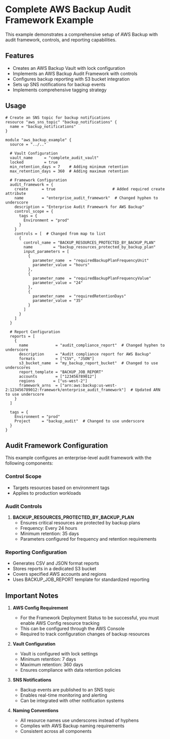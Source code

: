 <!-- BEGIN_TF_DOCS -->
# Complete AWS Backup Audit Framework Example

This example demonstrates a comprehensive setup of AWS Backup with audit framework, controls, and reporting capabilities.

## Features

- Creates an AWS Backup Vault with lock configuration
- Implements an AWS Backup Audit Framework with controls
- Configures backup reporting with S3 bucket integration
- Sets up SNS notifications for backup events
- Implements comprehensive tagging strategy

## Usage

```hcl
# Create an SNS topic for backup notifications
resource "aws_sns_topic" "backup_notifications" {
  name = "backup_notifications"
}

module "aws_backup_example" {
  source = "../.."

  # Vault Configuration
  vault_name     = "complete_audit_vault"
  locked         = true
  min_retention_days = 7    # Adding minimum retention
  max_retention_days = 360  # Adding maximum retention

  # Framework Configuration
  audit_framework = {
    create      = true                         # Added required create attribute
    name        = "enterprise_audit_framework"  # Changed hyphen to underscore
    description = "Enterprise Audit Framework for AWS Backup"
    control_scope = {
      tags = {
        Environment = "prod"
      }
    }
    controls = [  # Changed from map to list
      {
        control_name = "BACKUP_RESOURCES_PROTECTED_BY_BACKUP_PLAN"
        name         = "backup_resources_protected_by_backup_plan"
        input_parameters = [
          {
            parameter_name  = "requiredBackupPlanFrequencyUnit"
            parameter_value = "hours"
          },
          {
            parameter_name  = "requiredBackupPlanFrequencyValue"
            parameter_value = "24"
          },
          {
            parameter_name  = "requiredRetentionDays"
            parameter_value = "35"
          }
        ]
      }
    ]
  }

  # Report Configuration
  reports = [
    {
      name            = "audit_compliance_report"  # Changed hyphen to underscore
      description     = "Audit compliance report for AWS Backup"
      formats         = ["CSV", "JSON"]
      s3_bucket_name  = "my_backup_report_bucket"  # Changed to use underscores
      report_template = "BACKUP_JOB_REPORT"
      accounts        = ["123456789012"]
      regions        = ["us-west-2"]
      framework_arns  = ["arn:aws:backup:us-west-2:123456789012:framework/enterprise_audit_framework"]  # Updated ARN to use underscore
    }
  ]

  tags = {
    Environment = "prod"
    Project     = "backup_audit"  # Changed to use underscore
  }
}
```

## Audit Framework Configuration

This example configures an enterprise-level audit framework with the following components:

### Control Scope
- Targets resources based on environment tags
- Applies to production workloads

### Audit Controls
1. **BACKUP_RESOURCES_PROTECTED_BY_BACKUP_PLAN**
   - Ensures critical resources are protected by backup plans
   - Frequency: Every 24 hours
   - Minimum retention: 35 days
   - Parameters configured for frequency and retention requirements

### Reporting Configuration
- Generates CSV and JSON format reports
- Stores reports in a dedicated S3 bucket
- Covers specified AWS accounts and regions
- Uses BACKUP_JOB_REPORT template for standardized reporting

## Important Notes

1. **AWS Config Requirement**
   - For the Framework Deployment Status to be successful, you must enable AWS Config resource tracking
   - This can be configured through the AWS Console
   - Required to track configuration changes of backup resources

2. **Vault Configuration**
   - Vault is configured with lock settings
   - Minimum retention: 7 days
   - Maximum retention: 360 days
   - Ensures compliance with data retention policies

3. **SNS Notifications**
   - Backup events are published to an SNS topic
   - Enables real-time monitoring and alerting
   - Can be integrated with other notification systems

4. **Naming Conventions**
   - All resource names use underscores instead of hyphens
   - Complies with AWS Backup naming requirements
   - Consistent across all components
<!-- END_TF_DOCS -->
